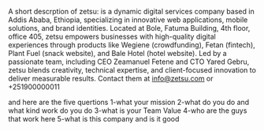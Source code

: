 A short descrption of zetsu: is a dynamic digital services company based in Addis Ababa, Ethiopia, specializing in innovative web applications, mobile solutions, and brand identities. Located at Bole, Fatuma Building, 4th floor, office 405, zetsu empowers businesses with high-quality digital experiences through products like Wegiene (crowdfunding), Fetan (fintech), Plant Fuel (snack website), and Bale Hotel (hotel website). Led by a passionate team, including CEO Zeamanuel Fetene and CTO Yared Gebru, zetsu blends creativity, technical expertise, and client-focused innovation to deliver measurable results. Contact them at info@zetsu.com or +251900000011

and here are the five quertions 
1-what your mission
2-what do you do and what kind work do you do 
3-what is your Team Value
4-who are the guys that work here
5-what is this company and is it good 